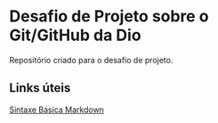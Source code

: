 # Desafio de Projeto sobre o Git/GitHub da Dio
Repositório criado para o desafio de projeto.

## Links úteis
[Sintaxe Básica Markdown](https://www.markdownguide.org/basic-syntax/)
